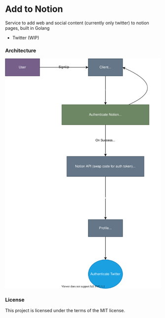 # Add to Notion

Service to add web and social content (currently only twitter) to notion pages, built in Golang

- Twitter (WIP)

### Architecture

![Architecture](https://github.com/stephensanwo/add-to-notion/blob/master/docs/architecture.svg)

### License

This project is licensed under the terms of the MIT license.
